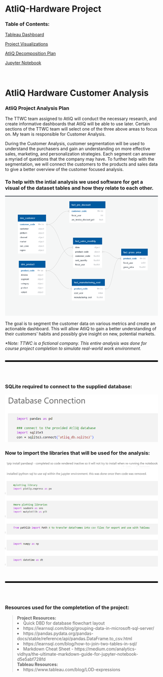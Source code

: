 # AtliQ-Hardware Project

### Table of Contents:
[Tableau Dashboard](https://public.tableau.com/app/profile/julynda.vaughn/viz/AtliQCustomerAnalysisv6_2/AtliQCustomerDemographics)

[Project Visualizations](https://github.com/julyndav/AtliQ-Hardware/tree/main/Analysis%20Images)

[AtliQ Decomposition Plan](https://github.com/julyndav/AtliQ-Hardware/blob/main/AtliQ%20Decomposition%20Plan%20Project.pdf)

[Jupyter Notebook](https://github.com/julyndav/AtliQ-Hardware/blob/main/AtliQ%20Customer%20Analysis%20Final.ipynb)
<br>
<br>
<br>


# AtliQ Hardware Customer Analysis
### AtliQ Project Analysis Plan 

The TTWC team assigned to AtliQ will conduct the necessary research, and create informative dashboards that AtliQ will be able to use later. Certain sections of the TTWC team will select one of the three above areas to focus on. My team is responsible for Customer Analysis. 

During the Customer Analysis, customer segmentation will be used to understand the purchasers and gain an understanding on more effective sales, marketing, and personalization strategies. Each segment can answer a myriad of questions that the company may have. To further help with the segmentation, we will connect the customers to the products and sales data to give a better overview of the customer focused analysis.  

### To help with the intial analysis we used software for get a visual of the dataset tables and how they relate to each other.
![Table Relationships](https://github.com/julyndav/AtliQ-Hardware/blob/main/Analysis%20Images/Database%20flowchart.png)

The goal is to segment the customer data on various metrics and create an actionable dashboard. This will allow AtliQ to gain a better understanding of their customers' habits and possibly give insight on new, potential markets. 




<p></p>
<i> *Note:  TTWC is a fictional company.  This entire analysis was done for course project completion to simulate real-world work environment.</i>
<br>
<br>
<hr style="border:2px solid black">
<br></br>



### SQLite required to connect to the supplied database:
![Database Connection](https://github.com/julyndav/AtliQ-Hardware/blob/main/readmepics/dbase%20connection.png)


### Now to import the libraries that will be used for the analysis:
![Import Libraries](https://github.com/julyndav/AtliQ-Hardware/blob/main/readmepics/libraries.png)

<br>
<hr style="border:2px solid black">
<br></br>

### Resources used for the completetion of the project:
<blockquote>
<b>Project Resources:</b>
<li> Quick DBD for database flowchart layout</li>
<li> https://learnsql.com/blog/grouping-data-in-microsoft-sql-server/</li>
<li>https://pandas.pydata.org/pandas-docs/stable/reference/api/pandas.DataFrame.to_csv.html</li>
<li>https://learnsql.com/blog/how-to-join-two-tables-in-sql/</li>
<li> Markdown Cheat Sheet - https://medium.com/analytics-vidhya/the-ultimate-markdown-guide-for-jupyter-notebook-d5e5abf728fd</li>
<b>Tableau Resources:</b>
<li> https://www.tableau.com/blog/LOD-expressions</li>

